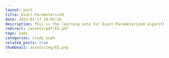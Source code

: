 ```yaml
---
layout: post
title: Exact-Parameterized
date: 2023-01-17 20:03:26
description: This is the learning note for Exact-Parameterized algorithm.
redirect: /assets/pdf/EE.pdf
tags: aads
categories: study ucph
related_posts: true
thumbnail: assets/img/EE.png
---
```

